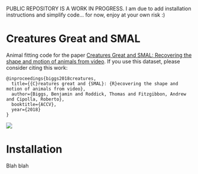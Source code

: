 PUBLIC REPOSITORY IS A WORK IN PROGRESS. I am due to add installation instructions and simplify code... for now, enjoy at your own risk :)

# Creatures Great and SMAL

Animal fitting code for the paper [Creatures Great and SMAL: Recovering the shape and motion of animals from video](https://arxiv.org/abs/1811.05804). If you use this dataset, please consider citing this work:

```
@inproceedings{biggs2018creatures,
  title={{C}reatures great and {SMAL}: {R}ecovering the shape and motion of animals from video},
  author={Biggs, Benjamin and Roddick, Thomas and Fitzgibbon, Andrew and Cipolla, Roberto},
  booktitle={ACCV},
  year={2018}
}
````

<img src="docs/output.gif">

# Installation
Blah blah

